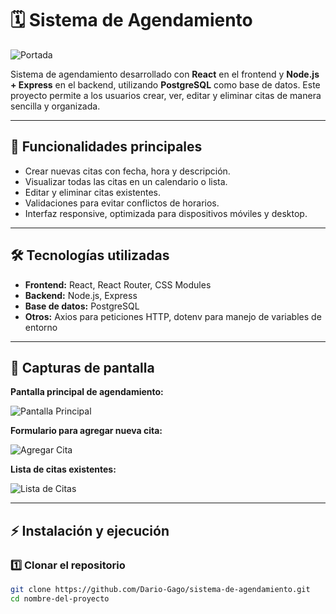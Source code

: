# 🗓️ Sistema de Agendamiento

![Portada](https://via.placeholder.com/800x200?text=Sistema+de+Agendamiento)

Sistema de agendamiento desarrollado con **React** en el frontend y **Node.js + Express** en el backend, utilizando **PostgreSQL** como base de datos. Este proyecto permite a los usuarios crear, ver, editar y eliminar citas de manera sencilla y organizada.

---

## 🎯 Funcionalidades principales

- Crear nuevas citas con fecha, hora y descripción.
- Visualizar todas las citas en un calendario o lista.
- Editar y eliminar citas existentes.
- Validaciones para evitar conflictos de horarios.
- Interfaz responsive, optimizada para dispositivos móviles y desktop.

---

## 🛠 Tecnologías utilizadas

- **Frontend:** React, React Router, CSS Modules
- **Backend:** Node.js, Express
- **Base de datos:** PostgreSQL
- **Otros:** Axios para peticiones HTTP, dotenv para manejo de variables de entorno

---

## 📸 Capturas de pantalla

**Pantalla principal de agendamiento:**

![Pantalla Principal](https://via.placeholder.com/600x400?text=Pantalla+Principal)

**Formulario para agregar nueva cita:**

![Agregar Cita](https://via.placeholder.com/600x400?text=Agregar+Cita)

**Lista de citas existentes:**

![Lista de Citas](https://via.placeholder.com/600x400?text=Lista+de+Citas)

---

## ⚡ Instalación y ejecución

### 1️⃣ Clonar el repositorio

```bash
git clone https://github.com/Dario-Gago/sistema-de-agendamiento.git
cd nombre-del-proyecto
```
